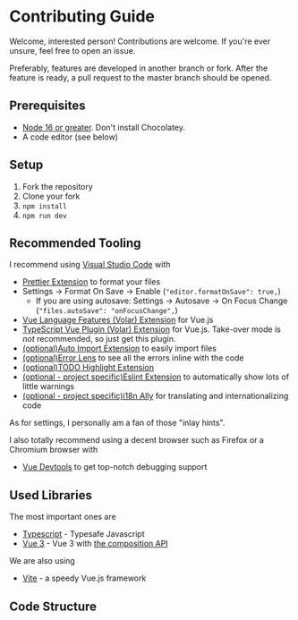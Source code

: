 # Contributing Guide

Welcome, interested person! Contributions are welcome. If you're ever unsure, feel free to open an issue.

Preferably, features are developed in another branch or fork. After the feature is ready, a pull request to the master branch should be opened.

## Prerequisites

- [Node 16 or greater](https://nodejs.org/en/). Don't install Chocolatey.
- A code editor (see below)

## Setup

1. Fork the repository
2. Clone your fork
3. `npm install`
4. `npm run dev`

## Recommended Tooling

I recommend using [Visual Studio Code](https://code.visualstudio.com/) with

- [Prettier Extension](https://marketplace.visualstudio.com/items?itemName=esbenp.prettier-vscode) to format your files
- Settings &rarr; Format On Save &rarr; Enable (`"editor.formatOnSave": true,`)
  - If you are using autosave: Settings &rarr; Autosave &rarr; On Focus Change (`"files.autoSave": "onFocusChange",`)
- [Vue Language Features (Volar) Extension](https://marketplace.visualstudio.com/items?itemName=Vue.volar) for Vue.js
- [TypeScript Vue Plugin (Volar) Extension](https://marketplace.visualstudio.com/items?itemName=Vue.vscode-typescript-vue-plugin) for Vue.js. Take-over mode is *not* recommended, so just get this plugin.
- [(optional)Auto Import Extension](https://marketplace.visualstudio.com/items?itemName=steoates.autoimport) to easily import files
- [(optional)Error Lens](https://marketplace.visualstudio.com/items?itemName=usernamehw.errorlens) to see all the errors inline with the code
- [(optional)TODO Highlight Extension](https://marketplace.visualstudio.com/items?itemName=wayou.vscode-todo-highlight)
- [(optional - project specific)Eslint Extension](https://marketplace.visualstudio.com/items?itemName=dbaeumer.vscode-eslint) to automatically show lots of little warnings
- [(optional - project specific)i18n Ally](https://marketplace.visualstudio.com/items?itemName=Lokalise.i18n-ally) for translating and internationalizing code

As for settings, I personally am a fan of those "inlay hints".

I also totally recommend using a decent browser such as Firefox or a Chromium browser with

- [Vue Devtools](https://devtools.vuejs.org/) to get top-notch debugging support

## Used Libraries

The most important ones are

- [Typescript](https://www.typescriptlang.org/) - Typesafe Javascript
- [Vue 3](https://github.com/vuejs/vue-next/) - Vue 3 with [the composition API](https://vuejs.org/guide/extras/composition-api-faq.html#what-is-composition-api)

We are also using

- [Vite](https://github.com/vuejs/vite) - a speedy Vue.js framework

## Code Structure
